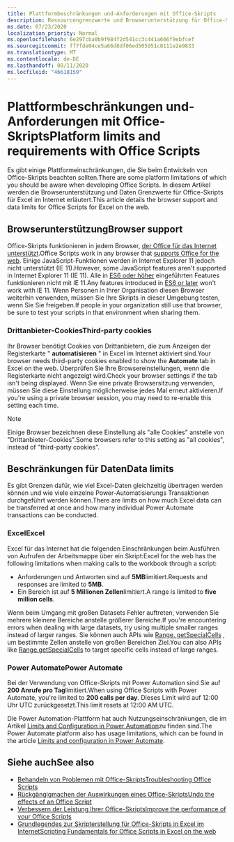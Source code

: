 ```yaml
---
title: Plattformbeschränkungen und-Anforderungen mit Office-Skripts
description: Ressourcengrenzwerte und Browserunterstützung für Office-Skripts bei Verwendung mit Excel im Internet
ms.date: 07/23/2020
localization_priority: Normal
ms.openlocfilehash: 6e297cba0b9f984f2d541cc3c441a666f9ebfcef
ms.sourcegitcommit: ff7fde04ce5a66d8df06ed505951c8111e2e9833
ms.translationtype: MT
ms.contentlocale: de-DE
ms.lasthandoff: 08/11/2020
ms.locfileid: "46618159"
---
```

# <a name="platform-limits-and-requirements-with-office-scripts"></a><span data-ttu-id="30102-103">Plattformbeschränkungen und-Anforderungen mit Office-Skripts</span><span class="sxs-lookup"><span data-stu-id="30102-103">Platform limits and requirements with Office Scripts</span></span>

<span data-ttu-id="30102-104">Es gibt einige Plattformeinschränkungen, die Sie beim Entwickeln von Office-Skripts beachten sollten.</span><span class="sxs-lookup"><span data-stu-id="30102-104">There are some platform limitations of which you should be aware when developing Office Scripts.</span></span> <span data-ttu-id="30102-105">In diesem Artikel werden die Browserunterstützung und Daten Grenzwerte für Office-Skripts für Excel im Internet erläutert.</span><span class="sxs-lookup"><span data-stu-id="30102-105">This article details the browser support and data limits for Office Scripts for Excel on the web.</span></span>

## <a name="browser-support"></a><span data-ttu-id="30102-106">Browserunterstützung</span><span class="sxs-lookup"><span data-stu-id="30102-106">Browser support</span></span>

<span data-ttu-id="30102-107">Office-Skripts funktionieren in jedem Browser, [der Office für das Internet unterstützt](https://support.microsoft.com/office/ad1303e0-a318-47aa-b409-d3a5eb44e452).</span><span class="sxs-lookup"><span data-stu-id="30102-107">Office Scripts work in any browser that [supports Office for the web](https://support.microsoft.com/office/ad1303e0-a318-47aa-b409-d3a5eb44e452).</span></span> <span data-ttu-id="30102-108">Einige JavaScript-Funktionen werden in Internet Explorer 11 jedoch nicht unterstützt (IE 11).</span><span class="sxs-lookup"><span data-stu-id="30102-108">However, some JavaScript features aren't supported in Internet Explorer 11 (IE 11).</span></span> <span data-ttu-id="30102-109">Alle in [ES6 oder höher](https://www.w3schools.com/Js/js_es6.asp) eingeführten Features funktionieren nicht mit IE 11.</span><span class="sxs-lookup"><span data-stu-id="30102-109">Any features introduced in [ES6 or later](https://www.w3schools.com/Js/js_es6.asp) won't work with IE 11.</span></span> <span data-ttu-id="30102-110">Wenn Personen in Ihrer Organisation diesen Browser weiterhin verwenden, müssen Sie Ihre Skripts in dieser Umgebung testen, wenn Sie Sie freigeben.</span><span class="sxs-lookup"><span data-stu-id="30102-110">If people in your organization still use that browser, be sure to test your scripts in that environment when sharing them.</span></span>

### <a name="third-party-cookies"></a><span data-ttu-id="30102-111">Drittanbieter-Cookies</span><span class="sxs-lookup"><span data-stu-id="30102-111">Third-party cookies</span></span>

<span data-ttu-id="30102-112">Ihr Browser benötigt Cookies von Drittanbietern, die zum Anzeigen der Registerkarte " **automatisieren** " in Excel im Internet aktiviert sind.</span><span class="sxs-lookup"><span data-stu-id="30102-112">Your browser needs third-party cookies enabled to show the **Automate** tab in Excel on the web.</span></span> <span data-ttu-id="30102-113">Überprüfen Sie Ihre Browsereinstellungen, wenn die Registerkarte nicht angezeigt wird.</span><span class="sxs-lookup"><span data-stu-id="30102-113">Check your browser settings if the tab isn't being displayed.</span></span> <span data-ttu-id="30102-114">Wenn Sie eine private Browsersitzung verwenden, müssen Sie diese Einstellung möglicherweise jedes Mal erneut aktivieren.</span><span class="sxs-lookup"><span data-stu-id="30102-114">If you're using a private browser session, you may need to re-enable this setting each time.</span></span>

> [!NOTE]
> <span data-ttu-id="30102-115">Einige Browser bezeichnen diese Einstellung als "alle Cookies" anstelle von "Drittanbieter-Cookies".</span><span class="sxs-lookup"><span data-stu-id="30102-115">Some browsers refer to this setting as "all cookies", instead of "third-party cookies".</span></span>

## <a name="data-limits"></a><span data-ttu-id="30102-116">Beschränkungen für Daten</span><span class="sxs-lookup"><span data-stu-id="30102-116">Data limits</span></span>

<span data-ttu-id="30102-117">Es gibt Grenzen dafür, wie viel Excel-Daten gleichzeitig übertragen werden können und wie viele einzelne Power-Automatisierungs Transaktionen durchgeführt werden können.</span><span class="sxs-lookup"><span data-stu-id="30102-117">There are limits on how much Excel data can be transferred at once and how many individual Power Automate transactions can be conducted.</span></span>

### <a name="excel"></a><span data-ttu-id="30102-118">Excel</span><span class="sxs-lookup"><span data-stu-id="30102-118">Excel</span></span>

<span data-ttu-id="30102-119">Excel für das Internet hat die folgenden Einschränkungen beim Ausführen von Aufrufen der Arbeitsmappe über ein Skript:</span><span class="sxs-lookup"><span data-stu-id="30102-119">Excel for the web has the following limitations when making calls to the workbook through a script:</span></span>

- <span data-ttu-id="30102-120">Anforderungen und Antworten sind auf **5MB**limitiert.</span><span class="sxs-lookup"><span data-stu-id="30102-120">Requests and responses are limited to **5MB**.</span></span>
- <span data-ttu-id="30102-121">Ein Bereich ist auf **5 Millionen Zellen**limitiert.</span><span class="sxs-lookup"><span data-stu-id="30102-121">A range is limited to **five million cells**.</span></span>

<span data-ttu-id="30102-122">Wenn beim Umgang mit großen Datasets Fehler auftreten, verwenden Sie mehrere kleinere Bereiche anstelle größerer Bereiche.</span><span class="sxs-lookup"><span data-stu-id="30102-122">If you're encountering errors when dealing with large datasets, try using multiple smaller ranges instead of larger ranges.</span></span> <span data-ttu-id="30102-123">Sie können auch APIs wie [Range. getSpecialCells](/javascript/api/office-scripts/excelscript/excelscript.range#getspecialcells-celltype--cellvaluetype-) , um bestimmte Zellen anstelle von großen Bereichen Ziel.</span><span class="sxs-lookup"><span data-stu-id="30102-123">You can also APIs like [Range.getSpecialCells](/javascript/api/office-scripts/excelscript/excelscript.range#getspecialcells-celltype--cellvaluetype-) to target specific cells instead of large ranges.</span></span>

### <a name="power-automate"></a><span data-ttu-id="30102-124">Power Automate</span><span class="sxs-lookup"><span data-stu-id="30102-124">Power Automate</span></span>

<span data-ttu-id="30102-125">Bei der Verwendung von Office-Skripts mit Power Automation sind Sie auf **200 Anrufe pro Tag**limitiert.</span><span class="sxs-lookup"><span data-stu-id="30102-125">When using Office Scripts with Power Automate, you're limited to **200 calls per day**.</span></span> <span data-ttu-id="30102-126">Dieses Limit wird auf 12:00 Uhr UTC zurückgesetzt.</span><span class="sxs-lookup"><span data-stu-id="30102-126">This limit resets at 12:00 AM UTC.</span></span>

<span data-ttu-id="30102-127">Die Power Automation-Plattform hat auch Nutzungseinschränkungen, die im Artikel [Limits and Configuration in Power Automation](/power-automate/limits-and-config)zu finden sind.</span><span class="sxs-lookup"><span data-stu-id="30102-127">The Power Automate platform also has usage limitations, which can be found in the article [Limits and configuration in Power Automate](/power-automate/limits-and-config).</span></span>

## <a name="see-also"></a><span data-ttu-id="30102-128">Siehe auch</span><span class="sxs-lookup"><span data-stu-id="30102-128">See also</span></span>

- [<span data-ttu-id="30102-129">Behandeln von Problemen mit Office-Skripts</span><span class="sxs-lookup"><span data-stu-id="30102-129">Troubleshooting Office Scripts</span></span>](troubleshooting.md)
- [<span data-ttu-id="30102-130">Rückgängigmachen der Auswirkungen eines Office-Skripts</span><span class="sxs-lookup"><span data-stu-id="30102-130">Undo the effects of an Office Script</span></span>](undo.md)
- [<span data-ttu-id="30102-131">Verbessern der Leistung Ihrer Office-Skripts</span><span class="sxs-lookup"><span data-stu-id="30102-131">Improve the performance of your Office Scripts</span></span>](../develop/web-client-performance.md)
- [<span data-ttu-id="30102-132">Grundlegendes zur Skripterstellung für Office-Skripts in Excel im Internet</span><span class="sxs-lookup"><span data-stu-id="30102-132">Scripting Fundamentals for Office Scripts in Excel on the web</span></span>](../develop/scripting-fundamentals.md)
